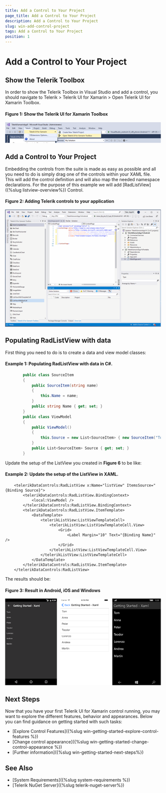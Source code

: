 ```yaml
---
title: Add a Control to Your Project
page_title: Add a Control to Your Project
description: Add a Control to Your Project
slug: win-add-control-project
tags: Add a Control to Your Project
position: 1
---
```


#  Add a Control to Your Project

## Show the Telerik Toolbox
In order to show the Telerik Toolbox in Visual Studio and add a control, you should navigate to Telerik > Telerik UI for Xamarin > Open Telerik UI for Xamarin Toolbox.
	
#### __Figure 1: Show the Telerik UI for Xamarin Toolbox__
![Enable Telerik Toolbox](images/enabled_toolbox.png)
	
## Add a Control to Your Project
Embedding the controls from the suite is made as easy as possible and all you need to do is simply drag one of the controls within your XAML file. This will add the control definition and will also map the needed namespace declarations. For the purpose of this example we will add [RadListView] ({%slug listview-overview%}) Control.

#### __Figure 2: Adding Telerik controls to your application__
![Add Control from Toolbox](images/visual-studio-add-control-from-toolbox.gif)
	
	
## Populating RadListView with data

First thing you need to do is to create a data and view model classes:

#### Example 1: Populating RadListView with data in C#.

```C#
		public class SourceItem
		{
			public SourceItem(string name)
			{
				this.Name = name;
			}
			public string Name { get; set; }
		}
		public class ViewModel
		{	
			public ViewModel()
			{
				this.Source = new List<SourceItem> { new SourceItem("Tom"), new SourceItem("Anna"), new SourceItem("Peter"), new SourceItem("Teodor"), new SourceItem("Lorenzo"), new SourceItem("Andrea"), new SourceItem("Martin") };
			}
			public List<SourceItem> Source { get; set; }
		}
```

Update the setup of the ListView you created in __Figure 6__ to be like:

#### Example 2: Update the setup of the ListView in XAML.

```XAML
	<telerikDataControls:RadListView x:Name="listView" ItemsSource="{Binding Source}">
		<telerikDataControls:RadListView.BindingContext>
			<local:ViewModel />
		</telerikDataControls:RadListView.BindingContext>
		<telerikDataControls:RadListView.ItemTemplate>
			<DataTemplate>
				<telerikListView:ListViewTemplateCell>
					<telerikListView:ListViewTemplateCell.View>
						<Grid>
							<Label Margin="10" Text="{Binding Name}" />
						</Grid>
					</telerikListView:ListViewTemplateCell.View>
				</telerikListView:ListViewTemplateCell>
			</DataTemplate>
		</telerikDataControls:RadListView.ItemTemplate>
	</telerikDataControls:RadListView>
```

The results should be:
#### __Figure 3: Result in Android, iOS and Windows__

![RadListView](images/listview-gettingstarted.png)

## Next Steps

Now that you have your first Telerik UI for Xamarin control running, you may want to explore the different features, behavior and appearances. Below you can find guidance on getting started with such tasks:

- [Explore Control Features]({%slug win-getting-started-explore-control-features %})
- [Change control appearance]({%slug win-getting-started-change-control-appearance %})
- [Further information]({%slug win-getting-started-next-steps%})

## See Also

- [System Requirements]({%slug system-requirements %})
- [Telerik NuGet Server]({%slug telerik-nuget-server%})